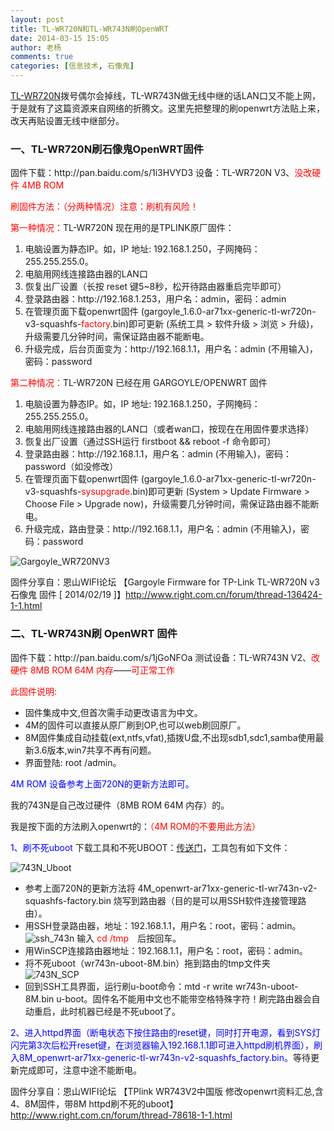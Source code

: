 ```yaml
---
layout: post
title: TL-WR720N和TL-WR743N刷OpenWRT
date: 2014-03-15 15:05
author: 老杨
comments: true
categories: [信息技术, 石像鬼]
---
```

<a href="http://redirect.simba.taobao.com/rd?w=unionnojs&f=http%3A%2F%2Fai.taobao.com%2Fauction%2Fedetail.htm%3Fe%3DcP12TXc6Dp%252FghojqVNxKsRTaoOEQk48tfZ9qN1qD0ICLltG5xFicOdXrTUTgh9sMDPIwxrc30rhyHrcqZgjbAQpITTGusyVOZnTbrQLacxl2fJYsd781dW3abJM7sDg2dvWRB1H2zCWUgxM35eg0MA%253D%253D%26ptype%3D100010%26from%3Dbasic&k=5ccfdb950740ca16&c=un&b=alimm_0&p=mm_31443918_6934470_32586302" target="_blank" rel="nofollow">TL-WR720N</a>拨号偶尔会掉线，TL-WR743N做无线中继的话LAN口又不能上网，于是就有了这篇资源来自网络的折腾文。这里先把整理的刷openwrt方法贴上来，改天再贴设置无线中继部分。

<!--more-->

<h3>一、TL-WR720N刷石像鬼OpenWRT固件</h3>
固件下载：http://pan.baidu.com/s/1i3HVYD3
设备：TL-WR720N V3、<span style="color: #ff0000;">没改硬件 4MB ROM</span>

<span style="color: #ff0000;">刷固件方法：（分两种情况）注意：刷机有风险！</span>

<span style="color: #ff0000;">第一种情况：</span>TL-WR720N 现在用的是TPLINK原厂固件：
<ol>
	<li>电脑设置为静态IP。如，IP 地址: 192.168.1.250，子网掩码：255.255.255.0。</li>
	<li>电脑用网线连接路由器的LAN口</li>
	<li>恢复出厂设置（长按 reset 键5~8秒，松开待路由器重启完毕即可）</li>
	<li>登录路由器：http://192.168.1.253，用户名：admin，密码：admin</li>
	<li>在管理页面下载openwrt固件 (gargoyle_1.6.0-ar71xx-generic-tl-wr720n-v3-squashfs-<span style="color: #ff0000;">factory</span>.bin)即可更新 (系统工具 > 软件升级 > 浏览 > 升级)，升级需要几分钟时间，需保证路由器不能断电。</li>
	<li>升级完成，后台页面变为：http://192.168.1.1，用户名：admin (不用输入)，密码：password</li>
</ol>

<span style="color: #ff0000;">第二种情况：</span>TL-WR720N 已经在用 GARGOYLE/OPENWRT 固件
<ol>
	<li>电脑设置为静态IP。如，IP 地址: 192.168.1.250，子网掩码：255.255.255.0。</li>
	<li>电脑用网线连接路由器的LAN口（或者wan口，按现在在用固件要求选择）</li>
	<li>恢复出厂设置（通过SSH运行 firstboot && reboot -f 命令即可）</li>
	<li>登录路由器：http://192.168.1.1，用户名：admin (不用输入)，密码：password（如没修改）</li>
	<li>在管理页面下载openwrt固件 (gargoyle_1.6.0-ar71xx-generic-tl-wr720n-v3-squashfs-<span style="color: #ff0000;">sysupgrade</span>.bin)即可更新 (System > Update Firmware > Choose File > Upgrade now)，升级需要几分钟时间，需保证路由器不能断电。</li>
	<li>升级完成，路由登录：http://192.168.1.1，用户名：admin (不用输入)，密码：password</li>
</ol>

<img src="//cyhour.com/wp-content/uploads/2014/03/Gargoyle_WR720NV3.png" alt="Gargoyle_WR720NV3"  />

固件分享自：恩山WIFI论坛 【Gargoyle Firmware for TP-Link TL-WR720N v3  石像鬼 固件 [ 2014/02/19 ]】http://www.right.com.cn/forum/thread-136424-1-1.html

<h3>二、TL-WR743N刷 OpenWRT 固件</h3>
固件下载：http://pan.baidu.com/s/1jGoNFOa
测试设备：TL-WR743N V2、<span style="color: #ff0000;">改硬件 8MB ROM 64M 内存</span>——<span style="color: #ff0000;">可正常工作</span>

<span style="color: #ff0000;">此固件说明:</span>
<ul>
	<li>固件集成中文,但首次需手动更改语言为中文。</li>
	<li>4M的固件可以直接从原厂刷到OP,也可以web刷回原厂。</li>
	<li>8M固件集成自动挂载(ext,ntfs,vfat),插拨U盘,不出现sdb1,sdc1,samba使用最新3.6版本,win7共享不再有问题。</li>
	<li>界面登陆: root /admin。</li>
</ul>

<span style="color: #0000ff;">4M ROM 设备参考上面720N的更新方法即可。</span>

我的743N是自己改过硬件（8MB ROM 64M 内存）的。

我是按下面的方法刷入openwrt的：<span style="color: #ff0000;">（4M ROM的不要用此方法）</span>

<span style="color: #0000ff;">1、刷不死uboot</span>
下载工具和不死UBOOT：<a href="http://pan.baidu.com/s/1o6whdAa" target="_blank" rel="external nofollow">传送门</a>，工具包有如下文件：

<img src="//cyhour.com/wp-content/uploads/2014/03/743N_Uboot.jpg" alt="743N_Uboot" />

<ul>
	<li>参考上面720N的更新方法将 4M_openwrt-ar71xx-generic-tl-wr743n-v2-squashfs-factory.bin 烧写到路由器（目的是可以用SSH软件连接管理路由）。</li>
	<li>用SSH登录路由器，地址：192.168.1.1，用户名：root，密码：admin。
<img src="//cyhour.com/wp-content/uploads/2014/03/ssh_743n.jpg" alt="ssh_743n" />
输入 <span style="color: #ff0000;">cd /tmp</span>　后按回车。</li>
	<li>用WinSCP连接路由器地址：192.168.1.1，用户名：root，密码：admin。</li>
	<li>将不死uboot（wr743n-uboot-8M.bin）拖到路由的tmp文件夹
<img src="//cyhour.com/wp-content/uploads/2014/03/743N_SCP.png" alt="743N_SCP" /></li>
	<li>回到SSH工具界面，运行刷u-boot命令：mtd -r write wr743n-uboot-8M.bin u-boot。固件名不能用中文也不能带空格特殊字符！刷完路由器会自动重启，此时机器已经是不死uboot了。</li>
</ul>

<span style="color: #0000ff;">2、进入httpd界面（断电状态下按住路由的reset键，同时打开电源，看到SYS灯闪完第3次后松开reset键，在浏览器输入192.168.1.1即可进入httpd刷机界面），刷入8M_openwrt-ar71xx-generic-tl-wr743n-v2-squashfs_factory.bin。</span>等待更新完成即可，注意中途不能断电。

固件分享自：恩山WIFI论坛 【TPlink WR743V2中国版 修改openwrt资料汇总,含4、8M固件，带8M httpd刷不死的uboot】http://www.right.com.cn/forum/thread-78618-1-1.html

